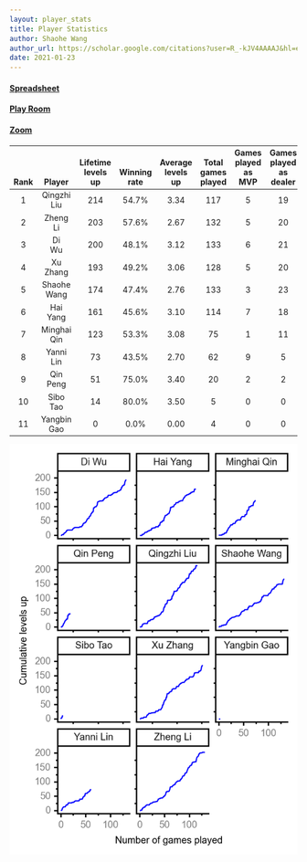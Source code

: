 ```yaml
---
layout: player_stats
title: Player Statistics
author: Shaohe Wang
author_url: https://scholar.google.com/citations?user=R_-kJV4AAAAJ&hl=en
date: 2021-01-23
---
```


#### [Spreadsheet](https://docs.google.com/spreadsheets/d/1So3PBr9gV3I0LzApZOgJlQew2QjM1wAiWhR50rAnHRg/edit#gid=2137801449)
#### [Play Room](https://playingcards.io/a3775q)
#### [Zoom](https://ucsf.zoom.us/j/91360570376?pwd=SmN6aFNPY3UzdEp3M0tmQ1ViUkdQUT09)

<div class="table-wrapper" markdown="block">

| <br><br><br>Rank | <br><br><br>Player | <br> Lifetime <br> levels <br> up | <br><br> Winning <br> rate | <br> Average <br> levels <br> up | <br> Total <br> games <br> played | Games <br> played <br> as <br> MVP | Games <br> played <br> as <br> dealer | N_games <br> short <br> staffed <br> as dealer | Winning <br> rate <br> as <br> dealer |
|:---:|:---:|:---:|:---:|:---:|:---:|:---:|:---:|:---:|:---:|
| 1 | Qingzhi <br> Liu | 214 | 54.7% | 3.34 | 117 | 5 | 19 | 3 | 52.6% |
| 2 | Zheng <br> Li | 203 | 57.6% | 2.67 | 132 | 5 | 20 | 0 | 60.0% |
| 3 | Di <br> Wu | 200 | 48.1% | 3.12 | 133 | 6 | 21 | 0 | 42.9% |
| 4 | Xu <br> Zhang | 193 | 49.2% | 3.06 | 128 | 5 | 20 | 0 | 50.0% |
| 5 | Shaohe <br> Wang | 174 | 47.4% | 2.76 | 133 | 3 | 23 | 2 | 39.1% |
| 6 | Hai <br> Yang | 161 | 45.6% | 3.10 | 114 | 7 | 18 | 1 | 38.9% |
| 7 | Minghai <br> Qin | 123 | 53.3% | 3.08 | 75 | 1 | 11 | 1 | 72.7% |
| 8 | Yanni <br> Lin | 73 | 43.5% | 2.70 | 62 | 9 | 5 | 2 | 40.0% |
| 9 | Qin <br> Peng | 51 | 75.0% | 3.40 | 20 | 2 | 2 | 0 | 100.0% |
| 10 | Sibo <br> Tao | 14 | 80.0% | 3.50 | 5 | 0 | 0 | 0 | 0.0% |
| 11 | Yangbin <br> Gao | 0 | 0.0% | 0.00 | 4 | 0 | 0 | 0 | 0.0% |

</div>

<img src="/assets/images/player_history_plot.png" alt="Plot of player level history" />
